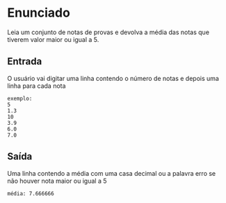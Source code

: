 # Enunciado

Leia um conjunto de notas de provas e devolva a média das notas que
tiverem valor maior ou igual a 5.

## __Entrada__
O usuário vai digitar uma linha contendo o número de notas e depois uma linha para cada nota 

    exemplo: 
    5
    1.3
    10
    3.9
    6.0
    7.0

## __Saída__
Uma linha contendo a média com uma casa decimal ou a palavra erro se não houver nota maior ou igual a 5

    média: 7.666666 